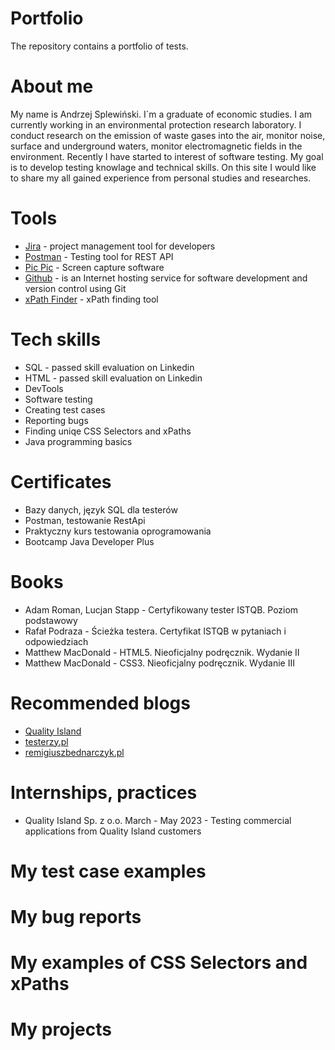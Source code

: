 # Portfolio
The repository contains a portfolio of tests.

# About me
My name is Andrzej Splewiński. I`m a graduate of economic studies. I am currently working in an environmental protection research laboratory. I conduct research on the emission of waste gases into the air, monitor noise, surface and underground waters, monitor electromagnetic fields in the environment.
Recently I have started to interest of software testing. My goal is to develop testing knowlage and technical skills. On this site I would like to share my all gained experience from personal studies and researches.

# Tools

* [Jira](https://www.atlassian.com/pl/software/jira) - project management tool for developers 
* [Postman](https://www.postman.com) - Testing tool for REST API
* [Pic Pic](https://picpick.app/pl) - Screen capture software
* [Github](https://github.com) - is an Internet hosting service for software development and version control using Git
* [xPath Finder](https://chrome.google.com/webstore/detail/xpath-finder/ihnknokegkbpmofmafnkoadfjkhlogph) - xPath finding tool

# Tech skills

* SQL - passed skill evaluation on Linkedin
* HTML - passed skill evaluation on Linkedin
* DevTools
* Software testing
* Creating test cases
* Reporting bugs
* Finding uniqe CSS Selectors and xPaths
* Java programming basics

# Certificates

* Bazy danych, język SQL dla testerów
* Postman, testowanie RestApi
* Praktyczny kurs testowania oprogramowania
* Bootcamp Java Developer Plus

# Books

* Adam Roman, Lucjan Stapp - Certyfikowany tester ISTQB. Poziom podstawowy
* Rafał Podraza - Ścieżka testera. Certyfikat ISTQB w pytaniach i odpowiedziach
* Matthew MacDonald - HTML5. Nieoficjalny podręcznik. Wydanie II
* Matthew MacDonald - CSS3. Nieoficjalny podręcznik. Wydanie III

# Recommended blogs
* [Quality Island](https://qualityisland.pl/blog/)
* [testerzy.pl](https://testerzy.pl/)
* [remigiuszbednarczyk.pl](https://remigiuszbednarczyk.pl)

# Internships, practices

* Quality Island Sp. z o.o. March - May 2023 - Testing commercial applications from Quality Island customers

# My test case examples


# My bug reports


# My examples of CSS Selectors and xPaths


# My projects






